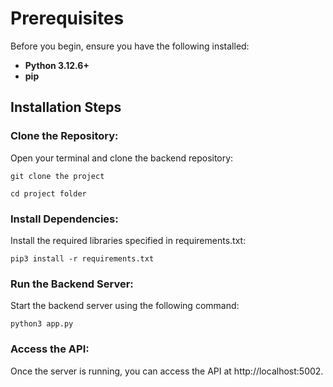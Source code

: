 # Prerequisites

Before you begin, ensure you have the following installed:

- **Python 3.12.6+**
- **pip**

## Installation Steps

### Clone the Repository:

Open your terminal and clone the backend repository:

```git clone the project```

```cd project folder```

### Install Dependencies:
Install the required libraries specified in requirements.txt:

```pip3 install -r requirements.txt```

### Run the Backend Server:
Start the backend server using the following command:

```python3 app.py```

### Access the API:
Once the server is running, you can access the API at http://localhost:5002.

